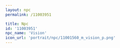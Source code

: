 ```yaml
---
layout: npc
permalink: /11003951

title: Npc
id: '11003951'
npc_name: 'Vision'
icon_url: 'portrait/npc/11001560_m_vision_p.png'
---
```

